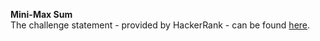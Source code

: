 **Mini-Max Sum**
<br>
The challenge statement - provided by HackerRank -  can be found [here](https://www.hackerrank.com/challenges/one-month-preparation-kit-mini-max-sum/problem).